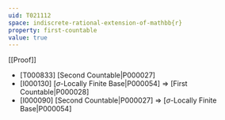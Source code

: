 ```yaml
---
uid: T021112
space: indiscrete-rational-extension-of-mathbb{r}
property: first-countable
value: true
---
```

[[Proof]]

* [T000833] [Second Countable|P000027]
* [I000130] [$\sigma$-Locally Finite Base|P000054] => [First Countable|P000028]
* [I000090] [Second Countable|P000027] => [$\sigma$-Locally Finite Base|P000054]

